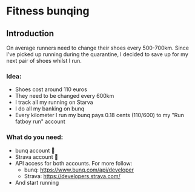 # Fitness bunqing
## Introduction
On average runners need to change their shoes every 500-700km. Since I've picked up running during the quarantine, I decided to save up for my next pair of shoes whilst I run.

### Idea:

- Shoes cost around 110 euros
- They need to be changed every 600km 
- I track all my running on Starva
- I do all my banking on bunq
- Every kilometer I run my bunq pays 0.18 cents (110/600) to my "Run fatboy run" account

### What do you need:

- bunq account 🌈
- Strava account 🏃‍
- API access for both accounts. For more follow:
  - bunq: https://www.bunq.com/api/developer
  - Strava: https://developers.strava.com/
- And start running
